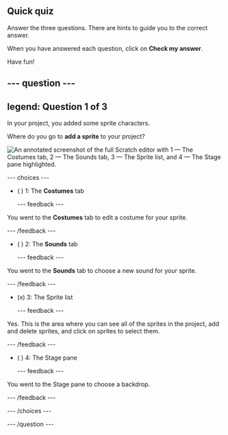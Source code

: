 ## Quick quiz

Answer the three questions. There are hints to guide you to the correct answer.

When you have answered each question, click on **Check my answer**.

Have fun!

--- question ---
---
legend: Question 1 of 3
---

In your project, you added some sprite characters.

Where do you go to **add a sprite** to your project?

![An annotated screenshot of the full Scratch editor with 1 — The Costumes tab, 2 — The Sounds tab, 3 — The Sprite list, and 4 — The Stage pane highlighted.](images/question1.png)

--- choices ---

- ( ) 1: The **Costumes** tab

  --- feedback ---

You went to the **Costumes** tab to edit a costume for your sprite.

  --- /feedback ---

- ( ) 2: The **Sounds** tab

  --- feedback ---

You went to the **Sounds** tab to choose a new sound for your sprite.

  --- /feedback ---

- (x) 3: The Sprite list

  --- feedback ---

Yes. This is the area where you can see all of the sprites in the project, add and delete sprites, and click on sprites to select them.

  --- /feedback ---

- ( ) 4: The Stage pane

  --- feedback ---

You went to the Stage pane to choose a backdrop.

  --- /feedback ---

--- /choices ---

--- /question ---

